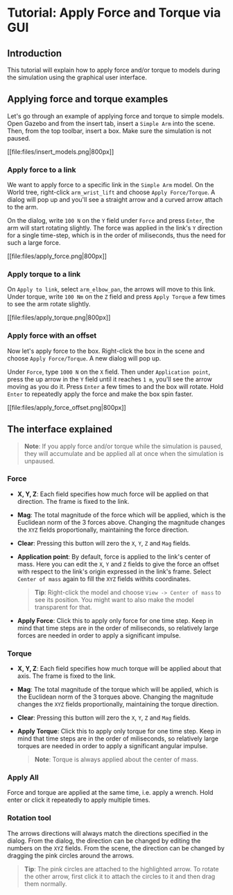 # Tutorial: Apply Force and Torque via GUI

## Introduction

This tutorial will explain how to apply force and/or torque to models during the simulation using the graphical user interface.

## Applying force and torque examples

Let's go through an example of applying force and torque to simple models. Open Gazebo and from the insert tab, insert a `Simple Arm` into the scene. Then, from the top toolbar, insert a box. Make sure the simulation is not paused.

[[file:files/insert_models.png|800px]]

### Apply force to a link

We want to apply force to a specific link in the `Simple Arm` model. On the World tree, right-click `arm_wrist_lift` and choose `Apply Force/Torque`. A dialog will pop up and you'll see a straight arrow and a curved arrow attach to the arm.

On the dialog, write `100 N` on the `Y` field under `Force` and press `Enter`, the arm will start rotating slightly. The force was applied in the link's `Y` direction for a single time-step, which is in the order of miliseconds, thus the need for such a large force.

[[file:files/apply_force.png|800px]]

### Apply torque to a link

On `Apply to link`, select `arm_elbow_pan`, the arrows will move to this link. Under torque, write `100 Nm` on the `Z` field and press `Apply Torque` a few times to see the arm rotate slightly.

[[file:files/apply_torque.png|800px]]

### Apply force with an offset

Now let's apply force to the box. Right-click the box in the scene and choose `Apply Force/Torque`. A new dialog will pop up.

Under `Force`, type `1000 N` on the `X` field. Then under `Application point`, press the up arrow in the `Y` field until it reaches `1 m`, you'll see the arrow moving as you do it. Press `Enter` a few times to and the box will rotate. Hold `Enter` to repeatedly apply the force and make the box spin faster.

[[file:files/apply_force_offset.png|800px]]

## The interface explained

> **Note**: If you apply force and/or torque while the simulation is paused, they will accumulate and be applied all at once when the simulation is unpaused.

### Force

* **X, Y, Z**: Each field specifies how much force will be applied on that direction. The frame is fixed to the link.

* **Mag**: The total magnitude of the force which will be applied, which is the Euclidean norm of the 3 forces above. Changing the magnitude changes the `XYZ` fields proportionally, maintaining the force direction.

* **Clear**: Pressing this button will zero the `X`, `Y`, `Z` and `Mag` fields.

* **Application point**: By default, force is applied to the link's center of mass. Here you can edit the `X`, `Y` and `Z` fields to give the force an offset with respect to the link's origin expressed in the link's frame. Select `Center of mass` again to fill the `XYZ` fields withits coordinates.

    > **Tip**: Right-click the model and choose `View -> Center of mass` to see its position. You might want to also make the model transparent for that.

* **Apply Force**: Click this to apply only force for one time step. Keep in mind that time steps are in the order of miliseconds, so relatively large forces are needed in order to apply a significant impulse.

### Torque

* **X, Y, Z**: Each field specifies how much torque will be applied about that axis. The frame is fixed to the link.

* **Mag**: The total magnitude of the torque which will be applied, which is the Euclidean norm of the 3 torques above. Changing the magnitude changes the `XYZ` fields proportionally, maintaining the torque direction.

* **Clear**: Pressing this button will zero the `X`, `Y`, `Z` and `Mag` fields.

* **Apply Torque**: Click this to apply only torque for one time step. Keep in mind that time steps are in the order of miliseconds, so relatively large torques are needed in order to apply a significant angular impulse.

    > **Note**: Torque is always applied about the center of mass.

### Apply All

Force and torque are applied at the same time, i.e. apply a wrench. Hold enter or click it repeatedly to apply multiple times.

### Rotation tool

The arrows directions will always match the directions specified in the dialog. From the dialog, the direction can be changed by editing the numbers on the `XYZ` fields. From the scene, the direction can be changed by dragging the pink circles around the arrows.

> **Tip**: The pink circles are attached to the highlighted arrow. To rotate the other arrow, first click it to attach the circles to it and then drag them normally.

